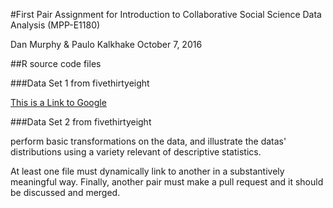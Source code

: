 #First Pair Assignment for Introduction to Collaborative Social Science Data Analysis (MPP-E1180)

Dan Murphy & Paulo Kalkhake
October 7, 2016

##R source code files 

###Data Set 1 from fivethirtyeight

[This is a Link to Google](google.de)

###Data Set 2 from fivethirtyeight

perform basic transformations on the data, and illustrate the datas' distributions using a variety relevant of descriptive statistics. 

At least one file must dynamically link to another in a substantively meaningful way. Finally, another pair must make a pull request and it should be discussed and merged.
